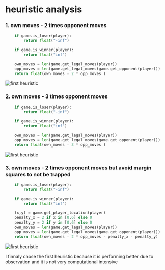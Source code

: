# heuristic analysis

### 1. own moves - 2 times opponent moves   
```python
    if game.is_loser(player):
        return float("-inf")

    if game.is_winner(player):
        return float("inf")
       
    own_moves = len(game.get_legal_moves(player))
    opp_moves = len(game.get_legal_moves(game.get_opponent(player)))
    return float(own_moves - 2 * opp_moves )
``` 
![first heuristic](https://www.dropbox.com/s/0ij8bj50iqbclbp/score.jpg?dl=0)

### 2. own moves - 3 times opponent moves
```python
    if game.is_loser(player):
        return float("-inf")

    if game.is_winner(player):
        return float("inf")
       
    own_moves = len(game.get_legal_moves(player))
    opp_moves = len(game.get_legal_moves(game.get_opponent(player)))
    return float(own_moves - 3 * opp_moves )
``` 
![first heuristic](https://www.dropbox.com/s/mk42nk60ry0h7m1/3times.jpg?dl=0)

### 3. own moves - 2 times opponent moves but avoid margin squares to not be trapped
```python
    if game.is_loser(player):
        return float("-inf")

    if game.is_winner(player):
        return float("inf")
       
    (x,y) = game.get_player_location(player)
    penalty_x = 2 if x in [0,6] else 0
    penalty_y = 2 if y in [0,6] else 0
    own_moves = len(game.get_legal_moves(player))
    opp_moves = len(game.get_legal_moves(game.get_opponent(player)))
    return float(own_moves - 2 * opp_moves - penalty_x - penalty_y)
``` 
![first heuristic](https://www.dropbox.com/s/bccodtob08flm0v/avoid.jpg?dl=0)

I finnaly chose the first heuristic because it is performing better due to observation and it is not very computational intensive
